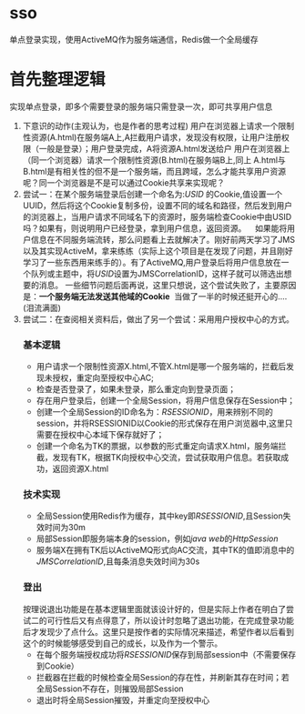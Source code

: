 # sso
单点登录实现，使用ActiveMQ作为服务端通信，Redis做一个全局缓存

# 首先整理逻辑
实现单点登录，即多个需要登录的服务端只需登录一次，即可共享用户信息

1. 下意识的动作(主观认为，也是作者的思考过程)
用户在浏览器上请求一个限制性资源(A.html)在服务端A上,A拦截用户请求，发现没有权限，让用户注册权限（一般是登录）；用户登录完成，A将资源A.html发送给户
用户在浏览器上（同一个浏览器）请求一个限制性资源(B.html)在服务端B上,同上
A.html与B.html是有相关性的但不是一个服务端，而且跨域，怎么才能共享用户资源呢？同一个浏览器是不是可以通过Cookie共享来实现呢？
2. 尝试一：在某个服务端登录后创建一个命名为:*USID* 的Cookie,值设置一个UUID，然后将这个Cookie复制多份，设置不同的域名和路径，然后发到用户的浏览器上，当用户请求不同域名下的资源时，服务端检查Cookie中由USID吗？如果有，则说明用户已经登录，拿到用户信息，返回资源。
    如果能将用户信息在不同服务端流转，那么问题看上去就解决了。刚好前两天学习了JMS以及其实现ActiveM，拿来练练（实际上这个项目是在发现了问题，并且刚好学习了一些东西用来练手的）。有了ActiveMQ,用户登录后将用户信息放在一个队列或主题中，将*USID*设置为JMSCorrelationID，这样子就可以筛选出想要的消息。 一些细节问题后面再说，这里只想说，这个尝试失败了，主要原因是：**一个服务端无法发送其他域的Cookie**  当做了一半的时候还挺开心的....(泪流满面)
3. 尝试二：在查阅相关资料后，做出了另一个尝试：采用用户授权中心的方式。
    ### 基本逻辑
    * 用户请求一个限制性资源X.html,不管X.html是哪一个服务端的，拦截后发现未授权，重定向至授权中心AC;
    * 检查是否登录了，如果未登录，那么重定向到登录页面；
    * 存在用户登录后，创建一个全局Session，将用户信息保存在Session中；
    * 创建一个全局Session的ID命名为：*RSESSIONID*，用来辨别不同的session，并将RSESSIONID以Cookie的形式保存在用户浏览器中,这里只需要在授权中心本域下保存就好了；
    * 创建一个命名为TK的票据，以参数的形式重定向请求X.html，服务端拦截，发现有TK，根据TK向授权中心交流，尝试获取用户信息。若获取成功，返回资源X.html
     ### 技术实现
     * 全局Session使用Redis作为缓存，其中key即*RSESSIONID*,且Session失效时间为30m
     * 局部Session即服务端本身的session，例如*java web*的*HttpSession*
     * 服务端X在拥有TK后以ActiveMQ形式向AC交流，其中TK的值即消息中的*JMSCorrelationID*,且每条消息失效时间为30s
     ### 登出
     按理说退出功能是在基本逻辑里面就该设计好的，但是实际上作者在明白了尝试二的可行性后又有点得意了，所以设计时忽略了退出功能，在完成登录功能后才发现少了点什么。这里只是按作者的实际情况来描述，希望作者以后看到这个的时候能够感受到自己的成长，以及作为一个警示。
    * 在每个服务端授权成功将*RSESSIONID*保存到局部session中（不需要保存到Cookie）
    * 拦截器在拦截的时候检查全局Session的存在性，并刷新其存在时间；若全局Session不存在，则摧毁局部Session
    * 退出时将全局Session摧毁，并重定向至授权中心

